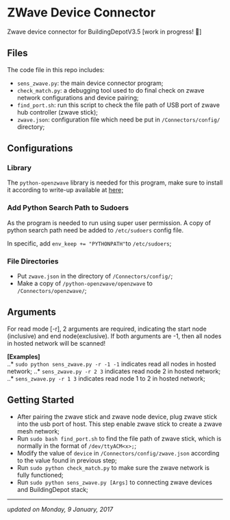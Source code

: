 # ZWave Device Connector 
Zwave device connector for BuildingDepotV3.5 [work in progress! :tada:]

## Files
The code file in this repo includes:

*  `sens_zwave.py`: the main device connector program;
*  `check_match.py`: a debugging tool used to do final check on zwave network configurations and device pairing;
*  `find_port.sh`: run this script to check the file path of USB port of zwave hub controller (zwave stick);
*  `zwave.json`: configuration file which need be put in `/Connectors/config/` directory;

## Configurations
### Library
The `python-openzwave` library is needed for this program, make sure to install it according to write-up available at <a href="https://github.com/OpenZWave/python-openzwave"> here; </a>

### Add Python Search Path to Sudoers
As the program is needed to run using super user permission. A copy of python search path need be added to `/etc/sudoers` config file.

In specific, add ` env_keep += "PYTHONPATH" `to ` /etc/sudoers `;

### File Directories

*  Put `zwave.json` in the directory of ` /Connectors/config/ `;
*  Make a copy of `/python-openzwave/openzwave` to `/Connectors/openzwave/`;

## Arguments

For read mode [-r], 2 arguments are required, indicating the start node (inclusive) and end node(exclusive). If both arguments are -1, then all nodes in hosted network will be scanned! 

<b>[Examples]</b><br>
..* ` sudo python sens_zwave.py -r -1 -1 ` indicates read all nodes in hosted network;
..* ` sens_zwave.py -r 2 3 ` indicates read node 2 in hosted network;
..* ` sens_zwave.py -r 1 3 ` indicates read node 1 to 2 in hosted network; 

## Getting Started

*  After pairing the zwave stick and zwave node device, plug zwave stick into the usb port of host. This step enable zwave stick to create a zwave mesh network;
*  Run `sudo bash find_port.sh` to find the file path of zwave stick, which is normally in the format of `/dev/ttyACM<x>;`;
*  Modify the value of `device` in `/Connectors/config/zwave.json` according to the value found in previous step;
*  Run `sudo python check_match.py` to make sure the zwave network is fully functioned;
*  Run `sudo python sens_zwave.py [Args]` to connecting zwave devices and BuildingDepot stack;



<hr/>
<i> updated on Monday, 9 January, 2017 </i>


